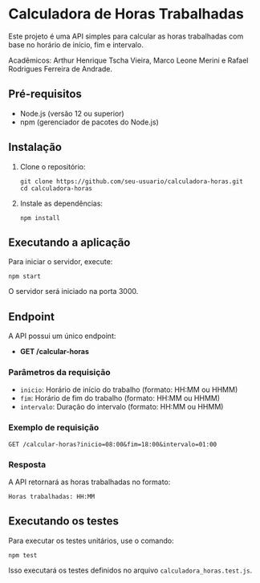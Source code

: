 # Calculadora de Horas Trabalhadas

Este projeto é uma API simples para calcular as horas trabalhadas com base no horário de início, fim e intervalo.

Acadêmicos: Arthur Henrique Tscha Vieira, Marco Leone Merini e Rafael Rodrigues Ferreira de Andrade.

## Pré-requisitos

- Node.js (versão 12 ou superior)
- npm (gerenciador de pacotes do Node.js)

## Instalação

1. Clone o repositório:

   ```
   git clone https://github.com/seu-usuario/calculadora-horas.git
   cd calculadora-horas
   ```

2. Instale as dependências:
   ```
   npm install
   ```

## Executando a aplicação

Para iniciar o servidor, execute:

```
npm start
```

O servidor será iniciado na porta 3000.

## Endpoint

A API possui um único endpoint:

- **GET /calcular-horas**

### Parâmetros da requisição

- `inicio`: Horário de início do trabalho (formato: HH:MM ou HHMM)
- `fim`: Horário de fim do trabalho (formato: HH:MM ou HHMM)
- `intervalo`: Duração do intervalo (formato: HH:MM ou HHMM)

### Exemplo de requisição

```
GET /calcular-horas?inicio=08:00&fim=18:00&intervalo=01:00
```

### Resposta

A API retornará as horas trabalhadas no formato:

```
Horas trabalhadas: HH:MM
```

## Executando os testes

Para executar os testes unitários, use o comando:

```
npm test
```

Isso executará os testes definidos no arquivo `calculadora_horas.test.js`.
